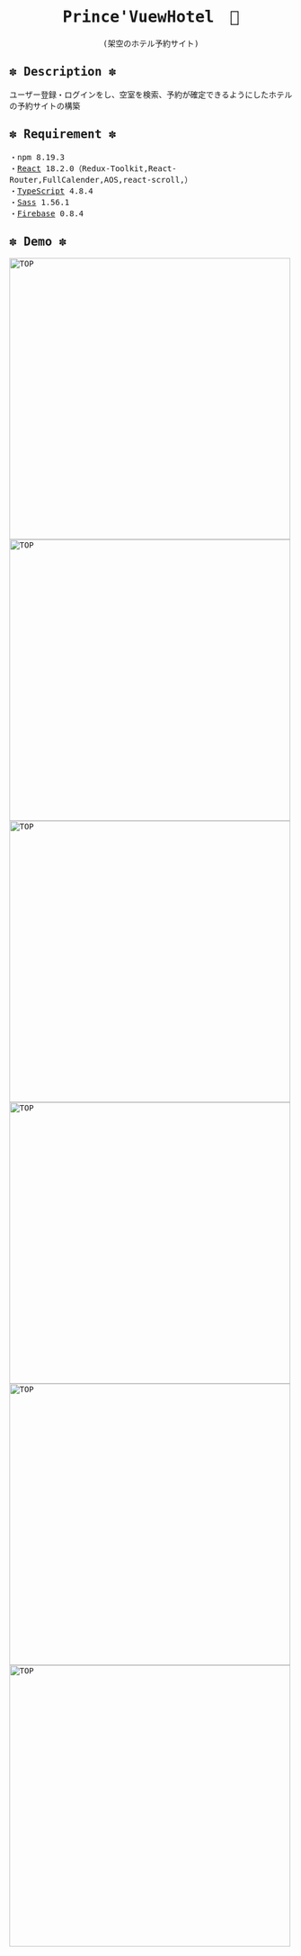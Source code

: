 
<samp>
<div align="center">
  
# Prince'VuewHotel　👑
  (架空のホテル予約サイト)
  </div>

## ✽ Description ✽
ユーザー登録・ログインをし、空室を検索、予約が確定できるようにしたホテルの予約サイトの構築

## ✽ Requirement ✽
・npm 8.19.3</br>
・[React](https://github.com/facebook/create-react-app) 18.2.0（Redux-Toolkit,React-Router,FullCalender,AOS,react-scroll,）</br>・[TypeScript](https://www.typescriptlang.org/) 4.8.4</br>・[Sass](https://sass-lang.com/) 1.56.1</br>・[Firebase](https://firebase.google.com/docs?authuser=0&hl=ja) 0.8.4</br>

## ✽ Demo ✽
<img width="500" alt="TOP" src="https://user-images.githubusercontent.com/110379185/205535365-503023da-0aff-4373-a092-0deb26791f8e.png">
<img width="500" alt="TOP" src="https://user-images.githubusercontent.com/110379185/205535455-1d6caf5b-090d-488c-976e-083be9f8e765.png">
<img width="500" alt="TOP" src="https://user-images.githubusercontent.com/110379185/205535638-afb78e7c-f2eb-488f-aac9-570f614b0786.png">
<img width="500" alt="TOP" src="https://user-images.githubusercontent.com/110379185/205535620-f86b24fd-686a-4ca5-9392-c45433ca50be.png">
<img width="500" alt="TOP" src="https://user-images.githubusercontent.com/110379185/205535519-2c221a7a-fd5c-4910-b72f-95c56d3c8909.png">
<img width="500" alt="TOP" src="https://user-images.githubusercontent.com/110379185/205535567-c3bd16f7-e1d8-4181-a74c-a53d8c944d11.png">






</samp>

